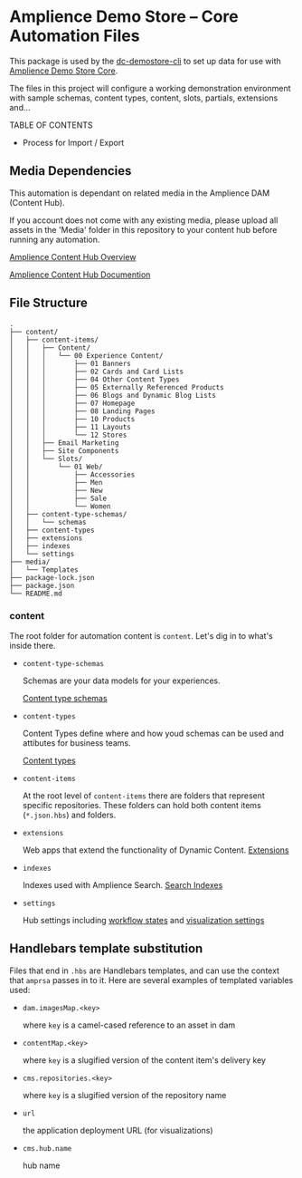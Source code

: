 # Amplience Demo Store – Core Automation Files

This package is used by the [dc-demostore-cli](https://github.com/amplience/dc-demostore-cli) to set up data for use with [Amplience Demo Store Core](https://github.com/amplience/dc-demostore-core).

The files in this project will configure a working demonstration environment with sample schemas, content types, content, slots, partials, extensions and...

TABLE OF CONTENTS

- Process for Import / Export

## Media Dependencies
This automation is dependant on related media in the Amplience DAM (Content Hub).

If you account does not come with any existing media, please upload all assets in the 'Media' folder in this repository to your content hub before running any automation.

[Amplience Content Hub Overview](https://amplience.com/products-services/content-hub/)

[Amplience Content Hub Documention](https://amplience.com/docs/contenthub.html)


## File Structure

```
.
├── content/
│   ├── content-items/
│   │   ├── Content/
│   │   │   └── 00 Experience Content/
│   │   │       ├── 01 Banners
│   │   │       ├── 02 Cards and Card Lists
│   │   │       ├── 04 Other Content Types
│   │   │       ├── 05 Externally Referenced Products
│   │   │       ├── 06 Blogs and Dynamic Blog Lists
│   │   │       ├── 07 Homepage
│   │   │       ├── 08 Landing Pages
│   │   │       ├── 10 Products
│   │   │       ├── 11 Layouts
│   │   │       └── 12 Stores
│   │   ├── Email Marketing
│   │   ├── Site Components
│   │   └── Slots/
│   │       └── 01 Web/
│   │           ├── Accessories
│   │           ├── Men
│   │           ├── New
│   │           ├── Sale
│   │           └── Women
│   ├── content-type-schemas/
│   │   └── schemas
│   ├── content-types
│   ├── extensions
│   ├── indexes
│   └── settings
├── media/
│   └── Templates
├── package-lock.json
├── package.json
└── README.md
```

### content

The root folder for automation content is `content`.  Let's dig in to what's inside there.
- `content-type-schemas`

    Schemas are your data models for your experiences.

    [Content type schemas](https://amplience.com/docs/integration/contenttypes.html)

- `content-types`

    Content Types define where and how youd schemas can be used and attibutes for business teams.

    [Content types](https://amplience.com/docs/glossary.html#content-type)

- `content-items`

    At the root level of `content-items` there are folders that represent specific repositories.  These folders can hold both content items (`*.json.hbs`) and folders.

- `extensions`

    Web apps that extend the functionality of Dynamic Content.  [Extensions](https://amplience.com/docs/development/extensions.html)

- `indexes`

    Indexes used with Amplience Search.  [Search Indexes](https://amplience.com/docs/development/search-indexes/readme.html)

- `settings`

    Hub settings including [workflow states](https://amplience.com/docs/production/workflow.html#workflow) and [visualization settings](https://amplience.com/docs/production/visualizations.html#visualizations)

## Handlebars template substitution

Files that end in `.hbs` are Handlebars templates, and can use the context that `amprsa` passes in to it. Here are several examples of templated variables used:

- `dam.imagesMap.<key>`

    where `key` is a camel-cased reference to an asset in dam

- `contentMap.<key>`

    where `key` is a slugified version of the content item's delivery key

- `cms.repositories.<key>`

    where `key` is a slugified version of the repository name

- `url`

    the application deployment URL (for visualizations)

- `cms.hub.name`

    hub name
 
